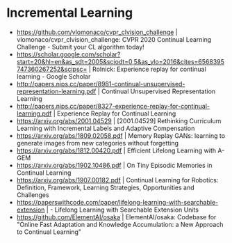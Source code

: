 # Incremental Learning

- https://github.com/vlomonaco/cvpr_clvision_challenge | vlomonaco/cvpr_clvision_challenge: CVPR 2020 Continual Learning Challenge - Submit your CL algorithm today!
- https://scholar.google.com/scholar?start=20&hl=en&as_sdt=2005&sciodt=0,5&as_ylo=2016&cites=6568395747360267252&scipsc= | Rolnick: Experience replay for continual learning - Google Scholar
- http://papers.nips.cc/paper/8981-continual-unsupervised-representation-learning.pdf | Continual Unsupervised Representation Learning
- http://papers.nips.cc/paper/8327-experience-replay-for-continual-learning.pdf | Experience Replay for Continual Learning
- https://arxiv.org/abs/2001.04529 | [2001.04529] Rethinking Curriculum Learning with Incremental Labels and Adaptive Compensation
- https://arxiv.org/abs/1809.02058.pdf | Memory Replay GANs: learning to generate images from new categories without forgetting
- https://arxiv.org/abs/1812.00420.pdf | Efficient Lifelong Learning with A-GEM
- https://arxiv.org/abs/1902.10486.pdf | On Tiny Episodic Memories in Continual Learning
- https://arxiv.org/abs/1907.00182.pdf | Continual Learning for Robotics: Definition, Framework, Learning Strategies, Opportunities and Challenges
- https://paperswithcode.com/paper/lifelong-learning-with-searchable-extension | - Lifelong Learning with Searchable Extension Units
- https://github.com/ElementAI/osaka | ElementAI/osaka: Codebase for "Online Fast Adaptation and Knowledge Accumulation: a New Approach to Continual Learning"
